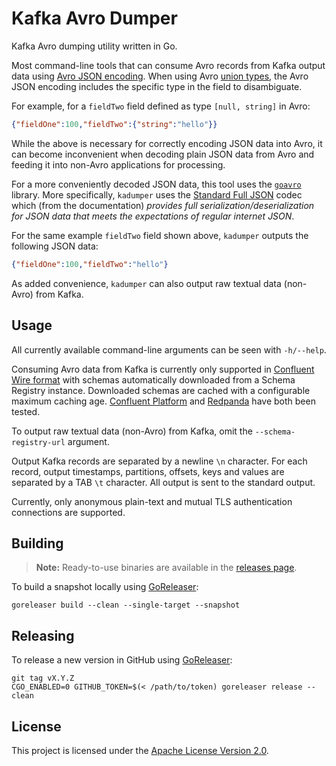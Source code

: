 # Kafka Avro Dumper

Kafka Avro dumping utility written in Go.

Most command-line tools that can consume Avro records from Kafka output data using
[Avro JSON encoding](https://avro.apache.org/docs/current/specification/#json-encoding).
When using Avro [union types](https://avro.apache.org/docs/current/specification/#unions),
the Avro JSON encoding includes the specific type in the field to disambiguate.

For example, for a `fieldTwo` field defined as type `[null, string]` in Avro:
```json
{"fieldOne":100,"fieldTwo":{"string":"hello"}}
```

While the above is necessary for correctly encoding JSON data into Avro, it can become inconvenient
when decoding plain JSON data from Avro and feeding it into non-Avro applications for processing.

For a more conveniently decoded JSON data, this tool uses the
[`goavro`](https://pkg.go.dev/github.com/linkedin/goavro/v2) library. More specifically, `kadumper`
uses the [Standard Full JSON](https://pkg.go.dev/github.com/linkedin/goavro/v2#NewCodecForStandardJSONFull)
codec which (from the documentation) _provides full serialization/deserialization for JSON data that
meets the expectations of regular internet JSON_.

For the same example `fieldTwo` field shown above, `kadumper` outputs the following JSON data:
```json
{"fieldOne":100,"fieldTwo":"hello"}
```

As added convenience, `kadumper` can also output raw textual data (non-Avro) from Kafka.

## Usage

All currently available command-line arguments can be seen with `-h/--help`.

Consuming Avro data from Kafka is currently only supported in
[Confluent Wire format](https://docs.confluent.io/cloud/current/sr/fundamentals/serdes-develop/index.html#wire-format)
with schemas automatically downloaded from a Schema Registry instance.
Downloaded schemas are cached with a configurable maximum caching age.
[Confluent Platform](https://docs.confluent.io/platform/current/overview.html) and
[Redpanda](https://redpanda.com/) have both been tested.

To output raw textual data (non-Avro) from Kafka, omit the `--schema-registry-url` argument.

Output Kafka records are separated by a newline `\n` character. For each record, output timestamps,
partitions, offsets, keys and values are separated by a TAB `\t` character. All output is sent to
the standard output.

Currently, only anonymous plain-text and mutual TLS authentication connections are supported.

## Building

> **Note:** Ready-to-use binaries are available in the
> [releases page](https://github.com/hhromic/kadumper/releases).

To build a snapshot locally using [GoReleaser](https://goreleaser.com/):
```
goreleaser build --clean --single-target --snapshot
```

## Releasing

To release a new version in GitHub using [GoReleaser](https://goreleaser.com/):
```
git tag vX.Y.Z
CGO_ENABLED=0 GITHUB_TOKEN=$(< /path/to/token) goreleaser release --clean
```

## License

This project is licensed under the [Apache License Version 2.0](LICENSE).

